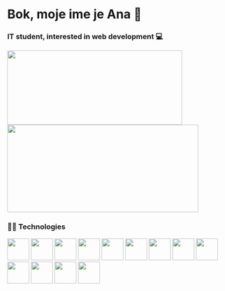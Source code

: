 # Bok, moje ime je Ana 👋
### IT student, interested in web development 💻


<a href="https://github.com/CroAnna/github-readme-stats">
<img height="170px" width="400px" align="center" src="https://github-readme-stats.vercel.app/api/top-langs/?username=croanna&layout=compact&title_color=ffffff&icon_color=bb2acf&text_color=daf7dc&bg_color=0E1818" />

<a href="https://github.com/CroAnna/convoychat">
  <img height="200px" width="437px" align="center" src="https://github-readme-stats.vercel.app/api?username=CroAnna&&show_icons=true&title_color=ffffff&icon_color=bb2acf&text_color=daf7dc&bg_color=0E1818" />
</a>

### 👩‍💻 Technologies
<div >
<img height="50px" src="https://user-images.githubusercontent.com/25181517/117447535-f00a3a00-af3d-11eb-89bf-45aaf56dbaf1.png" />
<img height="50px" src="https://user-images.githubusercontent.com/25181517/117447663-0fa16280-af3e-11eb-8677-bcf8e4f8e298.png" />
<img height="50px" src="https://user-images.githubusercontent.com/25181517/117447155-6a868a00-af3d-11eb-9cfe-245df15c9f3f.png" />
<img height="50px" src="https://upload.wikimedia.org/wikipedia/commons/thumb/a/a7/React-icon.svg/2300px-React-icon.svg.png" />
<img height="50px" src="https://upload.wikimedia.org/wikipedia/commons/5/50/Angular-logo.png" />
<img height="50px" src="https://upload.wikimedia.org/wikipedia/commons/thumb/1/18/ISO_C%2B%2B_Logo.svg/1822px-ISO_C%2B%2B_Logo.svg.png" />
<img height="50px" src="https://user-images.githubusercontent.com/25181517/121405384-444d7300-c95d-11eb-959f-913020d3bf90.png" />
<img height="50px" width="50px" src="https://user-images.githubusercontent.com/25181517/121405947-e8371e80-c95d-11eb-9e81-432e077edd40.png" />
<img height="50px" src="https://user-images.githubusercontent.com/25181517/117208740-bfb78400-adf5-11eb-97bb-09072b6bedfc.png" />
<img height="50px" src="https://user-images.githubusercontent.com/25181517/117364277-fc4eb280-aebd-11eb-8769-a3583c6a2037.png" />
<img height="50px" src="https://cdn-icons-png.flaticon.com/512/5968/5968705.png" />
<img height="50px" src="https://iconarchive.com/download/i98223/dakirby309/simply-styled/Blender.ico" />
<img height="50px" src="https://upload.wikimedia.org/wikipedia/commons/thumb/2/20/Photoshop_CC_icon.png/615px-Photoshop_CC_icon.png" />
</div>
